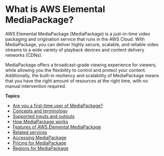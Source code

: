 # What is AWS Elemental MediaPackage?<a name="what-is"></a>

AWS Elemental MediaPackage \(MediaPackage\) is a just\-in\-time video packaging and origination service that runs in the AWS Cloud\. With MediaPackage, you can deliver highly secure, scalable, and reliable video streams to a wide variety of playback devices and content delivery networks \(CDNs\)\. 

MediaPackage offers a broadcast\-grade viewing experience for viewers, while allowing you the flexibility to control and protect your content\. Additionally, the built\-in resiliency and scalability of MediaPackage means that you have the right amount of resources at the right time, with no manual intervention required\.

**Topics**
+ [Are you a first\-time user of MediaPackage?](first-time-user.md)
+ [Concepts and terminology](what-is-terms.md)
+ [Supported inputs and outputs](supported-inputs.md)
+ [How MediaPackage works](what-is-flow.md)
+ [Features of AWS Elemental MediaPackage](what-is-features.md)
+ [Related services](related-services.md)
+ [Accessing MediaPackage](accessing-emp.md)
+ [Pricing for MediaPackage](pricing-for-emp.md)
+ [Regions for MediaPackage](regions-and-endpoints.md)